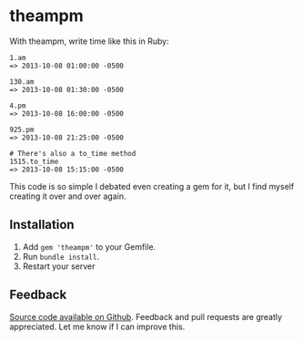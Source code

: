 theampm
===========

With theampm, write time like this in Ruby: 

```
1.am
=> 2013-10-08 01:00:00 -0500

130.am
=> 2013-10-08 01:30:00 -0500

4.pm
=> 2013-10-08 16:00:00 -0500

925.pm
=> 2013-10-08 21:25:00 -0500

# There's also a to_time method
1515.to_time
=> 2013-10-08 15:15:00 -0500
```



This code is so simple I debated even creating a gem for it, but I find myself creating it over and over again.


Installation
------------

1. Add `gem 'theampm'` to your Gemfile.
2. Run `bundle install`.
3. Restart your server


Feedback
--------
[Source code available on Github](https://github.com/n8/theampm). Feedback and pull requests are greatly appreciated.  Let me know if I can improve this.
